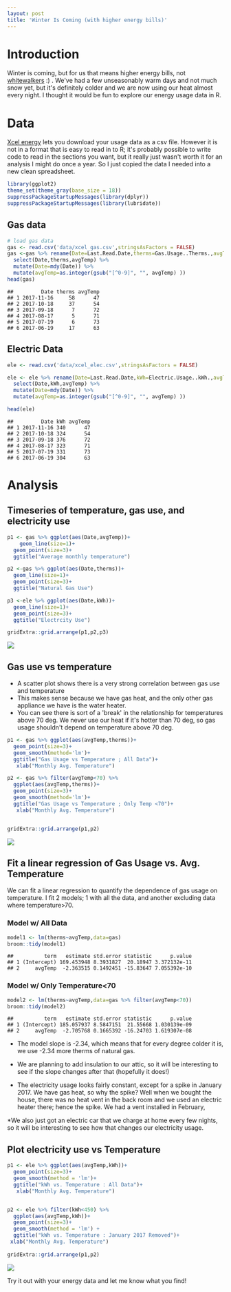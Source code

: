 ```yaml
---
layout: post
title: 'Winter Is Coming (with higher energy bills)'
---
```


      
# Introduction

Winter is coming, but for us that means higher energy bills, not [whitewalkers](http://gameofthrones.wikia.com/wiki/White_Walkers) :) . We've had a few unseasonably warm days and not much snow yet, but it's definitely colder and we are now using our heat almost every night. I thought it would be fun to explore our energy usage data in R. 


# Data
[Xcel energy](https://www.xcelenergy.com/) lets you download your usage data as a csv file. However it is not in a format that is easy to read in to R; it's probably possible to write code to read in the sections you want, but it really just wasn't worth it for an analysis I might do once a year. So I just copied the data I needed into a new clean spreadsheet.




```r
library(ggplot2)
theme_set(theme_gray(base_size = 18))
suppressPackageStartupMessages(library(dplyr))
suppressPackageStartupMessages(library(lubridate))
```

## Gas data

```r
# load gas data
gas <- read.csv('data/xcel_gas.csv',stringsAsFactors = FALSE)
gas <-gas %>% rename(Date=Last.Read.Date,therms=Gas.Usage..Therms.,avgTemp=Average.Temperature) %>% 
  select(Date,therms,avgTemp) %>% 
  mutate(Date=mdy(Date)) %>% 
  mutate(avgTemp=as.integer(gsub("[^0-9]", "", avgTemp) ))
head(gas)
```

```
##         Date therms avgTemp
## 1 2017-11-16     58      47
## 2 2017-10-18     37      54
## 3 2017-09-18      7      72
## 4 2017-08-17      5      71
## 5 2017-07-19      6      73
## 6 2017-06-19     17      63
```



## Electric Data

```r
ele <- read.csv('data/xcel_elec.csv',stringsAsFactors = FALSE)

ele <- ele %>% rename(Date=Last.Read.Date,kWh=Electric.Usage..kWh.,avgTemp=Average.Temperature) %>% 
  select(Date,kWh,avgTemp) %>% 
  mutate(Date=mdy(Date)) %>% 
  mutate(avgTemp=as.integer(gsub("[^0-9]", "", avgTemp) ))

head(ele)
```

```
##         Date kWh avgTemp
## 1 2017-11-16 340      47
## 2 2017-10-18 324      54
## 3 2017-09-18 376      72
## 4 2017-08-17 323      71
## 5 2017-07-19 331      73
## 6 2017-06-19 304      63
```



# Analysis

## Timeseries of temperature, gas use, and electricity use

```r
p1 <- gas %>% ggplot(aes(Date,avgTemp))+
    geom_line(size=1)+
  geom_point(size=3)+
  ggtitle("Average monthly temperature")

p2 <-gas %>% ggplot(aes(Date,therms))+
  geom_line(size=1)+
  geom_point(size=3)+
  ggtitle("Natural Gas Use")

p3 <-ele %>% ggplot(aes(Date,kWh))+
  geom_line(size=1)+
  geom_point(size=3)+
  ggtitle("Electrcity Use")

gridExtra::grid.arrange(p1,p2,p3)
```

![](/images/energy_use/unnamed-chunk-5-1.png)<!-- -->


## Gas use vs temperature
* A scatter plot shows there is a very strong correlation between gas use and temperature
* This makes sense because we have gas heat, and the only other gas appliance we have is the water heater.
* You can see there is sort of a 'break' in the relationship for temperatures above 70 deg. We never use our heat if it's hotter than 70 deg, so gas usage shouldn't depend on temperature above 70 deg.



```r
p1 <- gas %>% ggplot(aes(avgTemp,therms))+
  geom_point(size=3)+
  geom_smooth(method='lm')+
  ggtitle("Gas Usage vs Temperature ; All Data")+
   xlab("Monthly Avg. Temperature")

p2 <- gas %>% filter(avgTemp<70) %>% 
  ggplot(aes(avgTemp,therms))+
  geom_point(size=3)+
  geom_smooth(method='lm')+
  ggtitle("Gas Usage vs Temperature ; Only Temp <70")+
   xlab("Monthly Avg. Temperature")


gridExtra::grid.arrange(p1,p2)
```

![](/images/energy_use/unnamed-chunk-6-1.png)<!-- -->

## Fit a linear regression of Gas Usage vs. Avg. Temperature

We can fit a linear regression to quantify the dependence of gas usage on temperature. I fit 2 models; 1 with all the data, and another excluding data where temperature>70.

### Model w/ All Data

```r
model1 <- lm(therms~avgTemp,data=gas)
broom::tidy(model1)
```

```
##          term   estimate std.error statistic      p.value
## 1 (Intercept) 169.453948 8.3931827  20.18947 3.372132e-11
## 2     avgTemp  -2.363515 0.1492451 -15.83647 7.055392e-10
```

### Model w/ Only Temperature<70

```r
model2 <- lm(therms~avgTemp,data=gas %>% filter(avgTemp<70))
broom::tidy(model2)
```

```
##          term   estimate std.error statistic      p.value
## 1 (Intercept) 185.057937 8.5847151  21.55668 1.030139e-09
## 2     avgTemp  -2.705768 0.1665392 -16.24703 1.619307e-08
```

* The model slope is -2.34, which means that for every degree colder it is, we use -2.34 more therms of natural gas. 
* We are planning to add insulation to our attic, so it will be interesting to see if the slope changes after that (hopefully it does!)

* The electricity usage looks fairly constant, except for a spike in January 2017. We have gas heat, so why the spike? Well when we bought the house, there was no heat vent in the back room and we used an electric heater there; hence the spike. We had a vent installed in February, 

*We also just got an electric car that we charge at home every few nights, so it will be interesting to see how that changes our electricity usage.



## Plot electricity use vs Temperature

```r
p1 <- ele %>% ggplot(aes(avgTemp,kWh))+
  geom_point(size=3)+
  geom_smooth(method = 'lm')+
  ggtitle("kWh vs. Temperature : All Data")+
   xlab("Monthly Avg. Temperature")


p2 <- ele %>% filter(kWh<450) %>%
  ggplot(aes(avgTemp,kWh))+
  geom_point(size=3)+
  geom_smooth(method = 'lm') +
  ggtitle("kWh vs. Temperature : January 2017 Removed")+
 xlab("Monthly Avg. Temperature")
   
gridExtra::grid.arrange(p1,p2)
```

![](/images/energy_use/unnamed-chunk-9-1.png)<!-- -->


Try it out with your energy data and let me know what you find!
